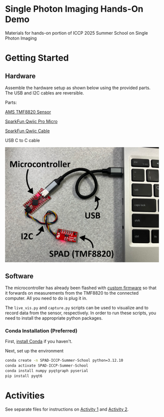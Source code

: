 # Single Photon Imaging Hands-On Demo
Materials for hands-on portion of ICCP 2025 Summer School on Single Photon Imaging

# Getting Started
## Hardware

Assemble the hardware setup as shown below using the provided parts. The USB and I2C cables are reversible.

Parts:

[AMS TMF8820 Sensor](https://www.sparkfun.com/sparkfun-qwiic-mini-dtof-imager-tmf8820.html)

[SparkFun Qwiic Pro Micro](https://www.sparkfun.com/sparkfun-qwiic-pro-micro-usb-c-atmega32u4.html)

[SparkFun Qwiic Cable](https://www.sparkfun.com/qwiic-cable-100mm.html)

USB C to C cable

![Hardware setup](media/hardware_setup.png)

## Software
The microcontroller has already been flashed with [custom firmware](https://github.com/uwgraphics/ProximityPlanarRecovery/tree/main/arduino) so that it forwards on measurements from the TMF8820 to the connected computer. All you need to do is plug it in.

The `live_vis.py` and `capture.py` scripts can be used to visualize and to record data from the sensor, respectively. In order to run these scripts, you need to install the appropriate python packages. 

### Conda Installation (Preferred)
First, [install Conda](https://www.anaconda.com/docs/getting-started/miniconda/install) if you haven't.

Next, set up the environment
```bash
conda create -n SPAD-ICCP-Summer-School python=3.12.10
conda activate SPAD-ICCP-Summer-School
conda install numpy pyqtgraph pyserial
pip install pyqt6
```

# Activities
See separate files for instructions on [Activity 1](activity1.md) and [Activity 2](activity2.md).